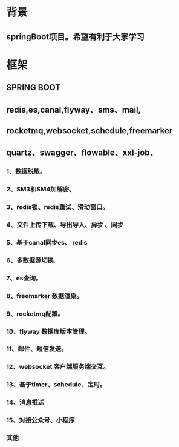 # 背景
##  springBoot项目。希望有利于大家学习

# 框架
## SPRING BOOT

## redis,es,canal,flyway、sms、mail,
## rocketmq,websocket,schedule,freemarker
## quartz、swagger、flowable、xxl-job、

### 1、数据脱敏。
### 2、SM3和SM4加解密。
### 3、redis锁、redis重试、滑动窗口。
### 4、文件上传下载、导出导入、异步 、同步
### 5、基于canal同步es、 redis
### 6、多数据源切换.
### 7、es查询。
### 8、freemarker 数据渲染。
### 9、rocketmq配置。
### 10、flyway 数据库版本管理。
### 11、邮件、短信发送。
### 12、websocket 客户端服务端交互。
### 13、基于timer、schedule、定时。
### 14、消息推送
### 15、对接公众号、小程序
### 其他
